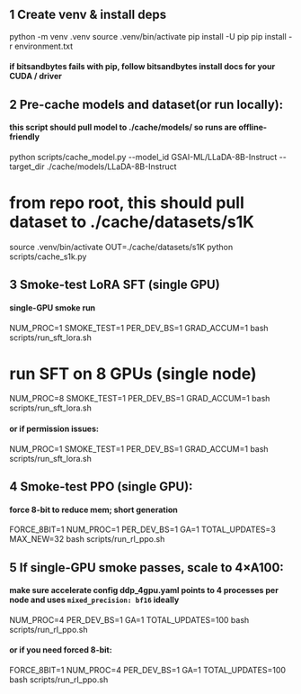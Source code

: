 ## 1 Create venv & install deps
python -m venv .venv
source .venv/bin/activate
pip install -U pip
pip install -r environment.txt
#### if bitsandbytes fails with pip, follow bitsandbytes install docs for your CUDA / driver

## 2 Pre-cache models and dataset(or run locally):
#### this script should pull model to ./cache/models/<model> so runs are offline-friendly
python scripts/cache_model.py --model_id GSAI-ML/LLaDA-8B-Instruct --target_dir ./cache/models/LLaDA-8B-Instruct

# from repo root, this should pull dataset to ./cache/datasets/s1K
source .venv/bin/activate
OUT=./cache/datasets/s1K python scripts/cache_s1k.py

## 3 Smoke-test LoRA SFT (single GPU)
#### single-GPU smoke run
NUM_PROC=1 SMOKE_TEST=1 PER_DEV_BS=1 GRAD_ACCUM=1 bash scripts/run_sft_lora.sh
# run SFT on 8 GPUs (single node)
NUM_PROC=8 SMOKE_TEST=1 PER_DEV_BS=1 GRAD_ACCUM=1 bash scripts/run_sft_lora.sh
#### or if permission issues:
NUM_PROC=1 SMOKE_TEST=1 PER_DEV_BS=1 GRAD_ACCUM=1 bash scripts/run_sft_lora.sh


## 4 Smoke-test PPO (single GPU):
#### force 8-bit to reduce mem; short generation
FORCE_8BIT=1 NUM_PROC=1 PER_DEV_BS=1 GA=1 TOTAL_UPDATES=3 MAX_NEW=32 bash scripts/run_rl_ppo.sh

## 5 If single-GPU smoke passes, scale to 4×A100:
#### make sure accelerate config ddp_4gpu.yaml points to 4 processes per node and uses `mixed_precision: bf16` ideally
NUM_PROC=4 PER_DEV_BS=1 GA=1 TOTAL_UPDATES=100 bash scripts/run_rl_ppo.sh
#### or if you need forced 8-bit:
FORCE_8BIT=1 NUM_PROC=4 PER_DEV_BS=1 GA=1 TOTAL_UPDATES=100 bash scripts/run_rl_ppo.sh
